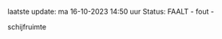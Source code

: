 laatste update: 
ma 16-10-2023 14:50   uur 
Status: FAALT - fout - 
<div class="service R">schijfruimte</div>